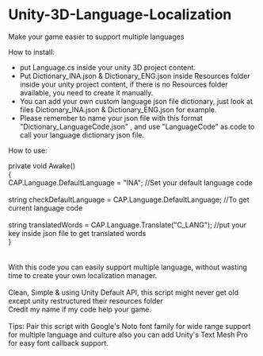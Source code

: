 # Unity-3D-Language-Localization
Make your game easier to support multiple languages


How to install:</br>
- put Language.cs inside your unity 3D project content. </br>
- Put Dictionary_INA.json & Dictionary_ENG.json inside Resources folder inside your unity project content, if there is no Resources folder available, you need to create it manually. </br>
- You can add your own custom language json file dictionary, just look at files Dictionary_INA.json & Dictionary_ENG.json for example.</br>
- Please remember to name your json file with this format "Dictionary_LanguageCode.json" , and use "LanguageCode" as code to call your language dictionary json file.</br>


How to use:</br>

private void Awake()</br>
{ </br>
   CAP.Language.DefaultLanguage = "INA"; //Set your default language code </br>
</br>
   string checkDefaultLanguage = CAP.Language.DefaultLanguage; //To get current language code </br>
</br>
   string translatedWords = CAP.Language.Translate("C_LANG"); //put your key inside json file to get translated words </br>
} </br>
</br>
</br>
With this code you can easily support multiple language, without wasting time to create your own localization manager.</br>
</br>
Clean, Simple & using Unity Default API, this script might never get old except unity restructured their resources folder</br>
Credit my name if my code help your game.</br>
</br>
Tips: Pair this script with Google's Noto font family for wide range support for multiple language and culture also you can add Unity's Text Mesh Pro for easy font callback support.
